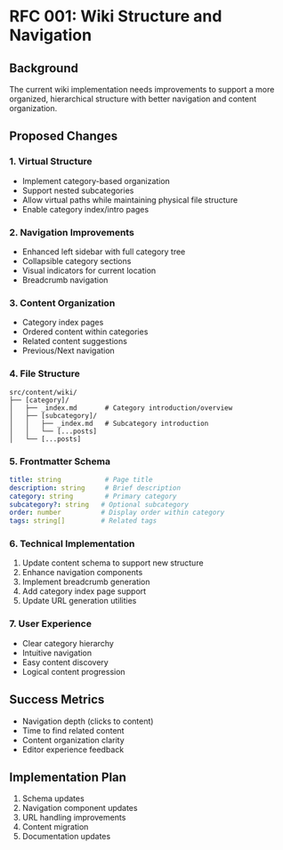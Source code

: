 # RFC 001: Wiki Structure and Navigation

## Background
The current wiki implementation needs improvements to support a more organized, hierarchical structure with better navigation and content organization.

## Proposed Changes

### 1. Virtual Structure
- Implement category-based organization
- Support nested subcategories
- Allow virtual paths while maintaining physical file structure
- Enable category index/intro pages

### 2. Navigation Improvements
- Enhanced left sidebar with full category tree
- Collapsible category sections
- Visual indicators for current location
- Breadcrumb navigation

### 3. Content Organization
- Category index pages
- Ordered content within categories
- Related content suggestions
- Previous/Next navigation

### 4. File Structure
```
src/content/wiki/
├── [category]/
│   ├── _index.md       # Category introduction/overview
│   ├── [subcategory]/
│   │   ├── _index.md   # Subcategory introduction
│   │   └── [...posts]
│   └── [...posts]
```

### 5. Frontmatter Schema
```yaml
title: string           # Page title
description: string     # Brief description
category: string        # Primary category
subcategory?: string   # Optional subcategory
order: number          # Display order within category
tags: string[]         # Related tags
```

### 6. Technical Implementation
1. Update content schema to support new structure
2. Enhance navigation components
3. Implement breadcrumb generation
4. Add category index page support
5. Update URL generation utilities

### 7. User Experience
- Clear category hierarchy
- Intuitive navigation
- Easy content discovery
- Logical content progression

## Success Metrics
- Navigation depth (clicks to content)
- Time to find related content
- Content organization clarity
- Editor experience feedback

## Implementation Plan
1. Schema updates
2. Navigation component updates
3. URL handling improvements
4. Content migration
5. Documentation updates